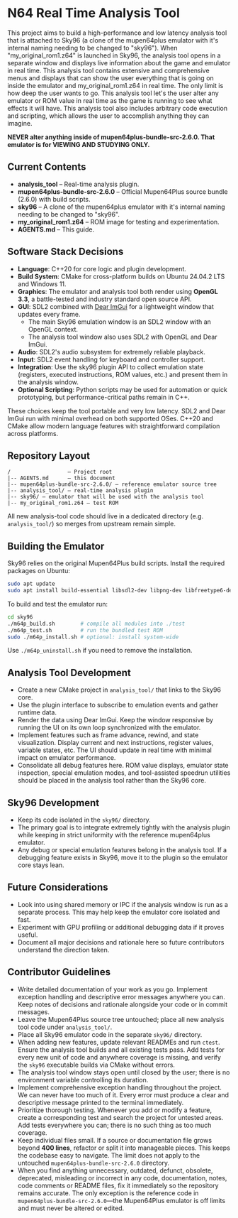 # N64 Real Time Analysis Tool

This project aims to build a high-performance and low latency analysis tool that is attached to Sky96 (a clone of the mupen64plus emulator with it's internal naming needing to be changed to "sky96"). When "my_original_rom1.z64" is launched in Sky96, the analysis tool opens in a separate window and displays live information about the game and emulator in real time. This analysis tool contains extensive and comprehensive menus and displays that can show the user everything that is going on inside the emulator and my_original_rom1.z64 in real time. The only limit is how deep the user wants to go. This analysis tool let's the user alter any emulator or ROM value in real time as the game is running to see what effects it will have. This analysis tool also includes arbitrary code execution and scripting, which allows the user to accomplish anything they can imagine.

**NEVER alter anything inside of mupen64plus-bundle-src-2.6.0. That emulator is for VIEWING AND STUDYING ONLY.**

## Current Contents
- **analysis_tool** – Real-time analysis plugin.
- **mupen64plus-bundle-src-2.6.0** – Official Mupen64Plus source bundle (2.6.0) with build scripts.
- **sky96** – A clone of the mupen64plus emulator with it's internal naming needing to be changed to "sky96".
- **my_original_rom1.z64** – ROM image for testing and experimentation.
- **AGENTS.md** – This guide.

## Software Stack Decisions
- **Language**: C++20 for core logic and plugin development.
- **Build System**: CMake for cross-platform builds on Ubuntu 24.04.2 LTS and Windows 11.
- **Graphics**: The emulator and analysis tool both render using **OpenGL 3.3**, a battle-tested and industry standard open source API.
- **GUI**: SDL2 combined with [Dear ImGui](https://github.com/ocornut/imgui) for a lightweight window that updates every frame.
  - The main Sky96 emulation window is an SDL2 window with an OpenGL context.
  - The analysis tool window also uses SDL2 with OpenGL and Dear ImGui.
- **Audio**: SDL2's audio subsystem for extremely reliable playback.
- **Input**: SDL2 event handling for keyboard and controller support.
- **Integration**: Use the sky96 plugin API to collect emulation state (registers, executed instructions, ROM values, etc.) and present them in the analysis window.
- **Optional Scripting**: Python scripts may be used for automation or quick prototyping, but performance-critical paths remain in C++.

These choices keep the tool portable and very low latency. SDL2 and Dear ImGui run with minimal overhead on both supported OSes. C++20 and CMake allow modern language features with straightforward compilation across platforms.

## Repository Layout
```
/                  – Project root
|-- AGENTS.md      – this document
|-- mupen64plus-bundle-src-2.6.0/ – reference emulator source tree
|-- analysis_tool/ – real‑time analysis plugin
|-- sky96/ – emulator that will be used with the analysis tool
|-- my_original_rom1.z64 – test ROM
```
All new analysis-tool code should live in a dedicated directory (e.g. `analysis_tool/`) so merges from upstream remain simple.

## Building the Emulator
Sky96 relies on the original Mupen64Plus build scripts. Install the required
packages on Ubuntu:
```bash
sudo apt update
sudo apt install build-essential libsdl2-dev libpng-dev libfreetype6-dev libz-dev
```
To build and test the emulator run:
```bash
cd sky96
./m64p_build.sh        # compile all modules into ./test
./m64p_test.sh         # run the bundled test ROM
sudo ./m64p_install.sh # optional: install system-wide
```
Use `./m64p_uninstall.sh` if you need to remove the installation.

## Analysis Tool Development
- Create a new CMake project in `analysis_tool/` that links to the Sky96 core.
- Use the plugin interface to subscribe to emulation events and gather runtime data.
- Render the data using Dear ImGui. Keep the window responsive by running the UI on its own loop synchronized with the emulator.
- Implement features such as frame advance, rewind, and state visualization. Display current and next instructions, register values, variable states, etc. The UI should update in real time with minimal impact on emulator performance.
- Consolidate all debug features here. ROM value displays, emulator state inspection, special emulation modes, and tool-assisted speedrun utilities should be placed in the analysis tool rather than the Sky96 core.

## Sky96 Development
- Keep its code isolated in the `sky96/` directory.
- The primary goal is to integrate extremely tightly with the analysis plugin while keeping in strict uniformity with the reference mupen64plus emulator.
- Any debug or special emulation features belong in the analysis tool. If a debugging feature exists in Sky96, move it to the plugin so the emulator core stays lean.

## Future Considerations
- Look into using shared memory or IPC if the analysis window is run as a separate process. This may help keep the emulator core isolated and fast.
- Experiment with GPU profiling or additional debugging data if it proves useful.
- Document all major decisions and rationale here so future contributors understand the direction taken.

## Contributor Guidelines
- Write detailed documentation of your work as you go. Implement exception handling and descriptive error messages anywhere you can. Keep notes of decisions and rationale alongside your code or in commit messages.
- Leave the Mupen64Plus source tree untouched; place all new analysis tool code under `analysis_tool/`.
- Place all Sky96 emulator code in the separate `sky96/` directory.
- When adding new features, update relevant READMEs and run `ctest`.
  Ensure the analysis tool builds and all existing tests pass. Add tests for
  every new unit of code and anywhere coverage is missing, and verify the `sky96` executable builds via CMake without errors.
- The analysis tool window stays open until closed by the user; there is no
  environment variable controlling its duration.
- Implement comprehensive exception handling throughout the project. We can never have too much of it.
  Every error must produce a clear and descriptive message printed to the terminal immediately.
- Prioritize thorough testing. Whenever you add or modify a feature, create a
  corresponding test and search the project for untested areas. Add tests everywhere you can;
  there is no such thing as too much coverage.
- Keep individual files small. If a source or documentation file grows beyond
  **400 lines**, refactor or split it into manageable pieces. This keeps the
  codebase easy to navigate. The limit does not apply to the untouched
  `mupen64plus-bundle-src-2.6.0` directory.
- When you find anything unnecessary, outdated, defunct, obsolete, deprecated,
  misleading or incorrect in any code, documentation, notes, code comments or
  README files, fix it immediately so the repository remains accurate. The only exception is the reference code in `mupen64plus-bundle-src-2.6.0`—the Mupen64Plus emulator is off limits and must never be altered or edited.

